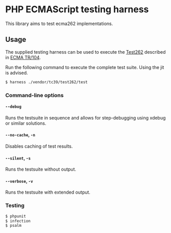 # PHP ECMAScript testing harness

This library aims to test ecma262 implementations.

## Usage

The supplied testing harness can be used to execute the [Test262](https://github.com/tc39/test262) described in [ECMA TR/104](http://ecma-international.org/publications/techreports/E-TR-104.htm).

Run the following command to execute the complete test suite. Using the jit is advised.
```bash
$ harness ./vendor/tc39/test262/test
```

### Command-line options

#### `--debug`
Runs the testsuite in sequence and allows for step-debugging using xdebug or similar solutions.

#### `--no-cache`, `-n`
Disables caching of test results.

#### `--silent`, `-s`
Runs the testsuite without output.

#### `--verbose`, `-v`
Runs the testsuite with extended output.

### Testing

```bash
$ phpunit
$ infection
$ psalm 
```
